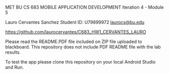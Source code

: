 MET BU CS 683 MOBILE APPLICATION DEVELOPMENT
Iteration 4 - Module 5
 
 
Lauro Cervantes Sanchez
Student ID: U79899972 laurocs@bu.edu
 
https://github.com/laurocervantes/C683_HW1_CERVANTES_LAURO
 
 



Please read the README.PDF file included on ZIP file uploaded to blackboard. This repository does not include PDF README file with the lab results.

To test the app please clone this repository on your local Android Studio and Run.
